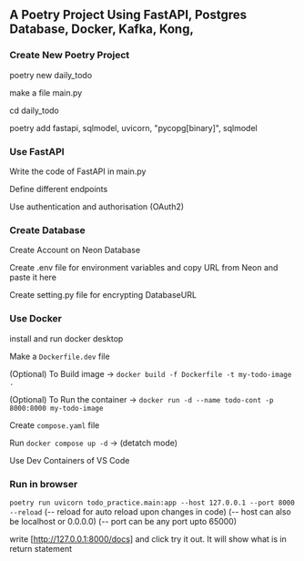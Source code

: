 ## A Poetry Project Using FastAPI, Postgres Database, Docker, Kafka, Kong,

### Create New Poetry Project

poetry new daily_todo

make a file main.py

cd daily_todo

poetry add fastapi, sqlmodel, uvicorn, "pycopg[binary]", sqlmodel

### Use FastAPI

Write the code of FastAPI in main.py

Define different endpoints

Use authentication and authorisation (OAuth2)

### Create Database

Create Account on Neon Database

Create .env file for environment variables and copy URL from Neon and paste it here

Create setting.py file for encrypting DatabaseURL

### Use Docker

install and run docker desktop

Make a `Dockerfile.dev` file

(Optional) To Build image -> `docker build -f Dockerfile -t my-todo-image .`

(Optional) To Run the container -> `docker run -d --name todo-cont -p 8000:8000 my-todo-image`

Create `compose.yaml` file

Run `docker compose up -d` -> (detatch mode)

Use Dev Containers of VS Code

### Run in browser

`poetry run uvicorn todo_practice.main:app --host 127.0.0.1 --port 8000 --reload`
(-- reload for auto reload upon changes in code)
(-- host can also be localhost or 0.0.0.0)
(-- port can be any port upto 65000)

write [http://127.0.0.1:8000/docs] and click try it out. It will show what is in return statement
